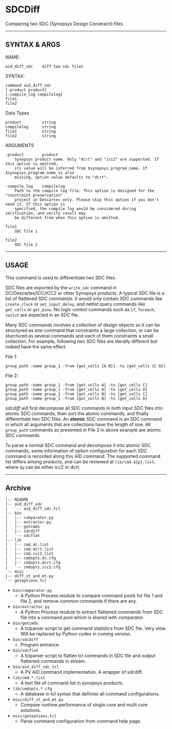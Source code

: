 # SDCDiff

Comparing two SDC (Synopsys Design Constraint) files

----
## SYNTAX & ARGS

NAME:
```
aid_diff_sdc    diff two sdc files
```
SYNTAX:

```
command aid_diff_sdc
[-product product]
[-compile_log compilelog]
file1
file2
```

Data Types
```
product         string
compilelog      string
file1           string
file2           string
```

ARGUMENTS
```
-product        product
    Synopsys product name. Only "dcrt" and "icc2" are supported. If this option is omitted, 
    its value will be inferred from $synopsys_program_name. If $synopsys_program_name is also 
    missing, option value defaults to "dcrt".

-compile_log    compilelog
    Path to the compile log file. This option is designed for the "constraint preservation"
    project in Descartes only. Please skip this option if you don't need it. If this option is
    specified, the compile log would be considered during verification, and verify result may 
    be different from when this option is omitted.

file1
    SDC file 1

file2
    SDC file 2
```
----
## USAGE

This command is used to differentiate two SDC files.

SDC files are exported by the `write_sdc` command in DC/Descartes/ICC/ICC2 or other Synopsys products. A typical SDC file is a list of flattened SDC commands. It would only contain SDC commands like `create_clock` or `set_input_delay`, and netlist query commands like `get_cells` or `get_pins`. No logic control commands such as `if`, `foreach`, `switch` are expected in an SDC file. 

Many SDC commands involves a collection of design objects so it can be structured as one command that constraints a large collection, or can be sturctured as several commands and each of them constraints a small collection. For example, following two SDC files are literally different but indeed have the same effect.

File 1:
```
group_path -name group_1 -from [get_cells {A B}] -to [get_cells {C D}]
```
File 2:
```
group_path -name group_1 -from [get_cells A] -to [get_cells C]
group_path -name group_1 -from [get_cells A] -to [get_cells D]
group_path -name group_1 -from [get_cells B] -to [get_cells C]
group_path -name group_1 -from [get_cells B] -to [get_cells D]
```
_sdcdiff_ will first decompose all SDC commands in both input SDC files into atomic SDC commands, then sort the atomic commands, and finally differentiate two SDC files. An **atomic** SDC command is an SDC command in which all arguments that are collections have the length of one. All `group_path` commands as presented in File 2 in above example are atomic SDC commands.

To parse a normal SDC command and decompose it into atomic SDC commands, some information of option configuration for each SDC command is recorded along this AID command. The supported command list differs among products, and can be reviewed at `lib/cmd.${p}.list`, where `$p` can be either icc2 or dcrt.

----
## Archive

```
|-- README
|-- aid_diff_sdc
|   `-- aid_diff_sdc.tcl
|-- bin
|   |-- comparator.py
|   |-- extractor.py
|   |-- getcmds
|   |-- sdcdiff
|   `-- sdcflat
|-- lib
|   |-- cmd.dc.list
|   |-- cmd.dcrt.list
|   |-- cmd.icc2.list
|   |-- cmdopts.dc.cfg
|   |-- cmdopts.dcrt.cfg
|   `-- cmdopts.icc2.cfg
`-- misc
|-- diff_st_and_mt.py
`-- getoptions.tcl
```
- `bin/comparator.py`
    * A Python Process module to compare command pools for file 1 and file 2, and remove common commands if there are any.
- `bin/extractor.py`
    * A Python Process module to extract flattened commands from SDC file into a command pool which is shared with comparator.
- `bin/getcmds`
    * A tclparser script to get command statistics from SDC file. Very slow. Will be replaced by Python codes in coming version.
- `bin/sdcdiff`
    * Program entrance.
- `bin/sdcflat`
    * A tclparser script to flatten tcl commands in SDC file and output flattened commands in stream.
- `bin/aid_diff_sdc.tcl`
    * A PV AID command implementation. A wrapper of sdcdiff.
- `lib/cmd.*.list`
    * A text file of command list in synopsys products.
- `lib/cmdopts.*.cfg`
    * A database in tcl syntax that definies all command configurations.
- `misc/diff_st_and_mt.py`
    * Compare runtime performance of single core and multi core solutions.
- `misc/getoptions.tcl`
    * Parse command configuration from command help page.

